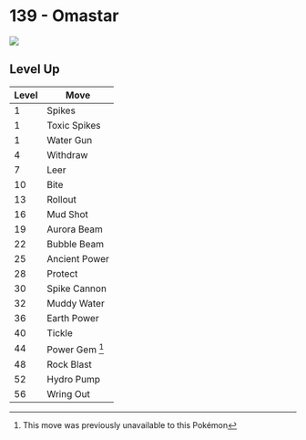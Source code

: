 # 139 - Omastar
![][139]

## Level Up

Level | Move
---   | ---
  1   | Spikes
  1   | Toxic Spikes
  1   | Water Gun
  4   | Withdraw
  7   | Leer
 10   | Bite
 13   | Rollout
 16   | Mud Shot
 19   | Aurora Beam
 22   | Bubble Beam
 25   | Ancient Power
 28   | Protect
 30   | Spike Cannon
 32   | Muddy Water
 36   | Earth Power
 40   | Tickle
 44   | Power Gem [^1]
 48   | Rock Blast
 52   | Hydro Pump
 56   | Wring Out



[139]: ../img/pokemon/139.png

[^1]: This move was previously unavailable to this Pokémon
